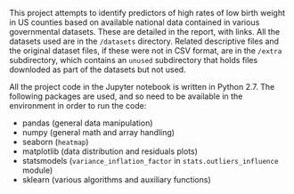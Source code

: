 This project attempts to identify predictors of high rates of low birth weight in US counties based on available national data contained in various governmental datasets. These are detailed in the report, with links. All the datasets used are in the `/datasets` directory. Related descriptive files and the original dataset files, if these were not in CSV format, are in the `/extra` subdirectory, which contains an `unused` subdirectory that holds files downloded as part of the datasets but not used.

All the project code in the Jupyter notebook is written in Python 2.7. The following packages are used, and so need to be available in the environment in order to run the code:
+ pandas (general data manipulation)
+ numpy (general math and array handling)
+ seaborn (`heatmap`) 
+ matplotlib (data distribution and residuals plots)
+ statsmodels (`variance_inflation_factor` in `stats.outliers_influence` module)
+ sklearn (various algorithms and auxiliary functions)
